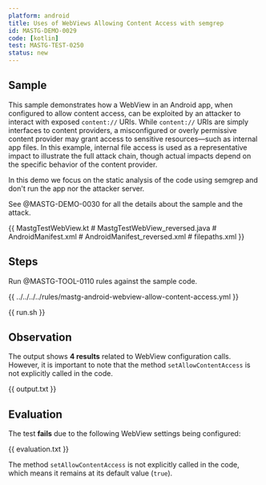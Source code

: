 ```yaml
---
platform: android
title: Uses of WebViews Allowing Content Access with semgrep
id: MASTG-DEMO-0029
code: [kotlin]
test: MASTG-TEST-0250
status: new
---
```


## Sample

This sample demonstrates how a WebView in an Android app, when configured to allow content access, can be exploited by an attacker to interact with exposed `content://` URIs. While `content://` URIs are simply interfaces to content providers, a misconfigured or overly permissive content provider may grant access to sensitive resources—such as internal app files. In this example, internal file access is used as a representative impact to illustrate the full attack chain, though actual impacts depend on the specific behavior of the content provider.

In this demo we focus on the static analysis of the code using semgrep and don't run the app nor the attacker server.

See @MASTG-DEMO-0030 for all the details about the sample and the attack.

{{ MastgTestWebView.kt # MastgTestWebView_reversed.java # AndroidManifest.xml # AndroidManifest_reversed.xml # filepaths.xml }}

## Steps

Run @MASTG-TOOL-0110 rules against the sample code.

{{ ../../../../rules/mastg-android-webview-allow-content-access.yml }}

{{ run.sh }}

## Observation

The output shows **4 results** related to WebView configuration calls. However, it is important to note that the method `setAllowContentAccess` is not explicitly called in the code.

{{ output.txt }}

## Evaluation

The test **fails** due to the following WebView settings being configured:

{{ evaluation.txt }}

The method `setAllowContentAccess` is not explicitly called in the code, which means it remains at its default value (`true`).

